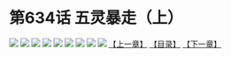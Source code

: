 # 第634话 五灵暴走（上）
![](https://mhpic.xiaomingtaiji.net/comic/D/斗破苍穹拆分版/634话/1.jpg-zymk.middle.webp)
![](https://mhpic.xiaomingtaiji.net/comic/D/斗破苍穹拆分版/634话/2.jpg-zymk.middle.webp)
![](https://mhpic.xiaomingtaiji.net/comic/D/斗破苍穹拆分版/634话/3.jpg-zymk.middle.webp)
![](https://mhpic.xiaomingtaiji.net/comic/D/斗破苍穹拆分版/634话/4.jpg-zymk.middle.webp)
![](https://mhpic.xiaomingtaiji.net/comic/D/斗破苍穹拆分版/634话/5.jpg-zymk.middle.webp)
![](https://mhpic.xiaomingtaiji.net/comic/D/斗破苍穹拆分版/634话/6.jpg-zymk.middle.webp)
![](https://mhpic.xiaomingtaiji.net/comic/D/斗破苍穹拆分版/634话/7.jpg-zymk.middle.webp)
![](https://mhpic.xiaomingtaiji.net/comic/D/斗破苍穹拆分版/634话/8.jpg-zymk.middle.webp)
![](https://mhpic.xiaomingtaiji.net/comic/D/斗破苍穹拆分版/634话/9.jpg-zymk.middle.webp)
[【上一章】](./633.md)
[【目录】](./READMD.md)
[【下一章】](./635.md)
